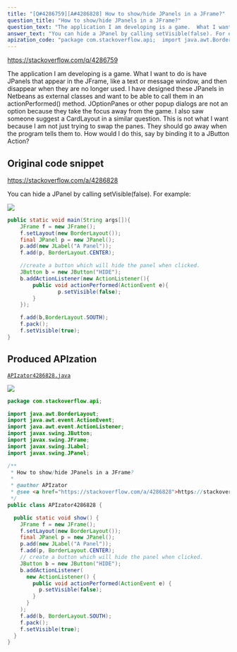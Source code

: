 ```yaml
---
title: "[Q#4286759][A#4286828] How to show/hide JPanels in a JFrame?"
question_title: "How to show/hide JPanels in a JFrame?"
question_text: "The application I am developing is a game.  What I want to do is have JPanels that appear in the JFrame, like a text or message window, and then disappear when they are no longer used.  I have designed these JPanels in Netbeans as external classes and want to be able to call them in an actionPerformed() method.  JOptionPanes or other popup dialogs are not an option because they take the focus away from the game.  I also saw someone suggest a CardLayout in a similar question.  This is not what I want because I am not just trying to swap the panes.  They should go away when the program tells them to.  How would I do this, say by binding it to a JButton Action?"
answer_text: "You can hide a JPanel by calling setVisible(false). For example:"
apization_code: "package com.stackoverflow.api;  import java.awt.BorderLayout; import java.awt.event.ActionEvent; import java.awt.event.ActionListener; import javax.swing.JButton; import javax.swing.JFrame; import javax.swing.JLabel; import javax.swing.JPanel;  /**  * How to show/hide JPanels in a JFrame?  *  * @author APIzator  * @see <a href=\"https://stackoverflow.com/a/4286828\">https://stackoverflow.com/a/4286828</a>  */ public class APIzator4286828 {    public static void show() {     JFrame f = new JFrame();     f.setLayout(new BorderLayout());     final JPanel p = new JPanel();     p.add(new JLabel(\"A Panel\"));     f.add(p, BorderLayout.CENTER);     // create a button which will hide the panel when clicked.     JButton b = new JButton(\"HIDE\");     b.addActionListener(       new ActionListener() {         public void actionPerformed(ActionEvent e) {           p.setVisible(false);         }       }     );     f.add(b, BorderLayout.SOUTH);     f.pack();     f.setVisible(true);   } }"
---
```


https://stackoverflow.com/q/4286759

The application I am developing is a game.  What I want to do is have JPanels that appear in the JFrame, like a text or message window, and then disappear when they are no longer used.  I have designed these JPanels in Netbeans as external classes and want to be able to call them in an actionPerformed() method.  JOptionPanes or other popup dialogs are not an option because they take the focus away from the game.  I also saw someone suggest a CardLayout in a similar question.  This is not what I want because I am not just trying to swap the panes.  They should go away when the program tells them to.  How would I do this, say by binding it to a JButton Action?



## Original code snippet

https://stackoverflow.com/a/4286828

You can hide a JPanel by calling setVisible(false). For example:

<div class="code-logo"><img src="/stackoverflow.png" /></div>

```java
public static void main(String args[]){
    JFrame f = new JFrame();
    f.setLayout(new BorderLayout());
    final JPanel p = new JPanel();
    p.add(new JLabel("A Panel"));
    f.add(p, BorderLayout.CENTER);

    //create a button which will hide the panel when clicked.
    JButton b = new JButton("HIDE");
    b.addActionListener(new ActionListener(){
        public void actionPerformed(ActionEvent e){
                p.setVisible(false);
        }
    });

    f.add(b,BorderLayout.SOUTH);
    f.pack();
    f.setVisible(true);
}
```

## Produced APIzation

[`APIzator4286828.java`](https://github.com/pasqualesalza/apization-temp/raw/main/data/search/APIzator4286828.java)

<div class="code-logo"><img src="/apizator.png" /></div>

```java
package com.stackoverflow.api;

import java.awt.BorderLayout;
import java.awt.event.ActionEvent;
import java.awt.event.ActionListener;
import javax.swing.JButton;
import javax.swing.JFrame;
import javax.swing.JLabel;
import javax.swing.JPanel;

/**
 * How to show/hide JPanels in a JFrame?
 *
 * @author APIzator
 * @see <a href="https://stackoverflow.com/a/4286828">https://stackoverflow.com/a/4286828</a>
 */
public class APIzator4286828 {

  public static void show() {
    JFrame f = new JFrame();
    f.setLayout(new BorderLayout());
    final JPanel p = new JPanel();
    p.add(new JLabel("A Panel"));
    f.add(p, BorderLayout.CENTER);
    // create a button which will hide the panel when clicked.
    JButton b = new JButton("HIDE");
    b.addActionListener(
      new ActionListener() {
        public void actionPerformed(ActionEvent e) {
          p.setVisible(false);
        }
      }
    );
    f.add(b, BorderLayout.SOUTH);
    f.pack();
    f.setVisible(true);
  }
}

```